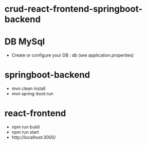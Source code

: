 # crud-react-frontend-springboot-backend

# DB MySql
- Create or configure your DB : db (see application.properties)

# springboot-backend
- mvn clean install
- mvn spring-boot:run

# react-frontend
- npm run build
- npm run start
- http://localhost:3000/
